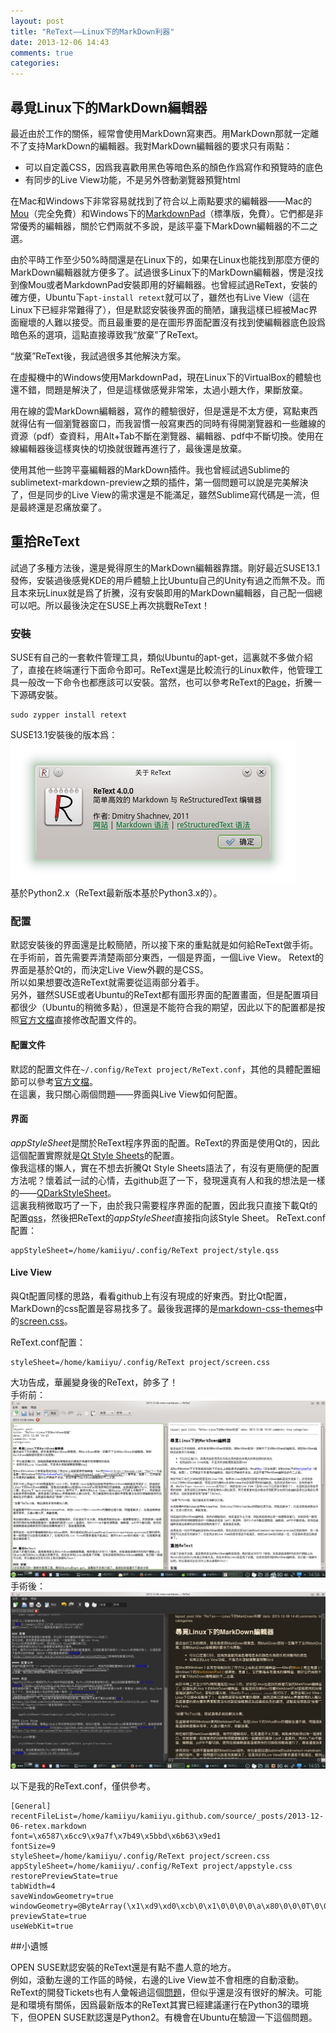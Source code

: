 ```yaml
---
layout: post
title: "ReText——Linux下的MarkDown利器"
date: 2013-12-06 14:43
comments: true
categories: 
---
```

## 尋覓Linux下的MarkDown編輯器
最近由於工作的關係，經常會使用MarkDown寫東西。用MarkDown那就一定離不了支持MarkDown的編輯器。我對MarkDown編輯器的要求只有兩點：

* 可以自定義CSS，因爲我喜歡用黑色等暗色系的顏色作爲寫作和預覽時的底色
* 有同步的Live View功能，不是另外啓動瀏覽器預覽html

在Mac和Windows下非常容易就找到了符合以上兩點要求的編輯器——Mac的[Mou](http://mouapp.com/ "Mou")（完全免費）和Windows下的[MarkdownPad](http://markdownpad.com/ "MarkdownPad")（標準版，免費）。它們都是非常優秀的編輯器，關於它們兩就不多說，是該平臺下MarkDown編輯器的不二之選。  
  
由於平時工作至少50%時間還是在Linux下的，如果在Linux也能找到那麼方便的MarkDown編輯器就方便多了。試過很多Linux下的MarkDown編輯器，愣是沒找到像Mou或者MarkdownPad安裝即用的好編輯器。也曾經試過ReText，安裝的確方便，Ubuntu下`apt-install retext`就可以了，雖然也有Live View（這在Linux下已經非常難得了），但是默認安裝後界面的簡陋，讓我這樣已經被Mac界面寵壞的人難以接受。而且最重要的是在圖形界面配置沒有找到使編輯器底色設爲暗色系的選項，這點直接導致我“放棄”了ReText。  
  
“放棄”ReText後，我試過很多其他解決方案。  
  
在虛擬機中的Windows使用MarkdownPad，現在Linux下的VirtualBox的體驗也還不錯，問題是解決了，但是這樣做感覺非常笨，太過小題大作，果斷放棄。  
  
用在線的雲MarkDown編輯器，寫作的體驗很好，但是還是不太方便，寫點東西就得佔有一個瀏覽器窗口，而我習慣一般寫東西的同時有得開瀏覽器和一些離線的資源（pdf）查資料，用Alt+Tab不斷在瀏覽器、編輯器、pdf中不斷切換。使用在線編輯器後這樣爽快的切換就很難再進行了，最後還是放棄。  
  
使用其他一些誇平臺編輯器的MarkDown插件。我也曾經試過Sublime的sublimetext-markdown-preview之類的插件，第一個問題可以說是完美解決了，但是同步的Live View的需求還是不能滿足，雖然Sublime寫代碼是一流，但是最終還是忍痛放棄了。  
  
  
## 重拾ReText
試過了多種方法後，還是覺得原生的MarkDown編輯器靠譜。剛好最近SUSE13.1發佈，安裝過後感覺KDE的用戶體驗上比Ubuntu自己的Unity有過之而無不及。而且本來玩Linux就是爲了折騰，沒有安裝即用的MarkDown編輯器，自己配一個總可以吧。所以最後決定在SUSE上再次挑戰ReText！  
  
### 安裝
SUSE有自己的一套軟件管理工具，類似Ubuntu的apt-get，這裏就不多做介紹了，直接在終端運行下面命令即可。ReText還是比較流行的Linux軟件，他管理工具一般改一下命令也都應該可以安裝。當然，也可以參考ReText的[Page](http://sourceforge.net/projects/retext/)，折騰一下源碼安裝。  

    sudo zypper install retext

SUSE13.1安裝後的版本爲：  
![版本](/images/2013-12-06-retex/version.png)  
基於Python2.x（ReText最新版本基於Python3.x的）。  

### 配置
默認安裝後的界面還是比較簡陋，所以接下來的重點就是如何給ReText做手術。  
在手術前，首先需要弄清楚兩部分東西，一個是界面，一個Live View。
Retext的界面是基於Qt的，而決定Live View外觀的是CSS。  
所以如果想要改造ReText就需要從這兩部分着手。  
另外，雖然SUSE或者Ubuntu的ReText都有圖形界面的配置畫面，但是配置項目都很少（Ubuntu的稍微多點），但還是不能符合我的期望，因此以下的配置都是按照[官方文檔](http://sourceforge.net/p/retext/wiki/Configuration%20file/)直接修改配置文件的。
  
#### 配置文件
默認的配置文件在`~/.config/ReText project/ReText.conf`，其他的具體配置細節可以參考[官方文檔](http://sourceforge.net/p/retext/wiki/Configuration%20file/)。  
在這裏，我只關心兩個問題——界面與Live View如何配置。  
  
#### 界面
*appStyleSheet*是關於ReText程序界面的配置。ReText的界面是使用Qt的，因此這個配置實際就是[Qt Style Sheets](http://qt-project.org/doc/qt-4.8/stylesheet.html)的配置。  
像我這樣的懶人，實在不想去折騰Qt Style Sheets語法了，有沒有更簡便的配置方法呢？懷着試一試的心情，去github逛了一下，發現還真有人和我的想法是一樣的——[QDarkStyleSheet](https://github.com/ColinDuquesnoy/QDarkStyleSheet)。  
這裏我稍微取巧了一下，由於我只需要程序界面的配置，因此我只直接下載Qt的配置[qss](https://github.com/ColinDuquesnoy/QDarkStyleSheet/blob/master/qdarkstyle/style.qss)，然後把ReText的*appStyleSheet*直接指向該Style Sheet。 
ReText.conf配置：   

    appStyleSheet=/home/kamiiyu/.config/ReText project/style.qss

#### Live View
與Qt配置同樣的思路，看看github上有沒有現成的好東西。對比Qt配置，MarkDown的css配置是容易找多了。最後我選擇的是[markdown-css-themes](https://github.com/jasonm23/markdown-css-themes)中的[screen.css](https://github.com/jasonm23/markdown-css-themes/blob/gh-pages/screen.css)。  

ReText.conf配置：

    styleSheet=/home/kamiiyu/.config/ReText project/screen.css

大功告成，華麗變身後的ReText，帥多了！  
手術前：  
![原始圖](/images/2013-12-06-retex/origin.png)
手術後：  
![完成圖](/images/2013-12-06-retex/all.png)

以下是我的ReText.conf，僅供參考。  

    [General]
    recentFileList=/home/kamiiyu/kamiiyu.github.com/source/_posts/2013-12-06-retex.markdown
    font=\x6587\x6cc9\x9a7f\x7b49\x5bbd\x6b63\x9ed1
    fontSize=9
    styleSheet=/home/kamiiyu/.config/ReText project/screen.css
    appStyleSheet=/home/kamiiyu/.config/ReText project/appstyle.css
    restorePreviewState=true
    tabWidth=4
    saveWindowGeometry=true
    windowGeometry=@ByteArray(\x1\xd9\xd0\xcb\0\x1\0\0\0\0\a\x80\0\0\0T\0\0\n\xa3\0\0\x2\xc6\0\0\a\x82\0\0\0k\0\0\n\xa1\0\0\x2\xc2\0\0\0\0\0\0)
    previewState=true
    useWebKit=true

##小遺憾

OPEN SUSE默認安裝的ReText還是有點不盡人意的地方。  
例如，滾動左邊的工作區的時候，右邊的Live View並不會相應的自動滾動。ReText的開發Tickets也有人彙報過這個[問題](http://sourceforge.net/p/retext/tickets/52/)，但似乎還是沒有很好的解決。可能是和環境有關係，因爲最新版本的ReText其實已經建議運行在Python3的環境下，但OPEN SUSE默認還是Python2。有機會在Ubuntu在驗證一下這個問題。  
